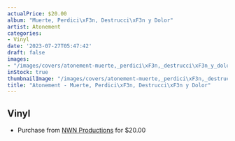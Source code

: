 ```yaml
---
actualPrice: $20.00
album: "Muerte, Perdici\xF3n, Destrucci\xF3n y Dolor"
artist: Atonement
categories:
- Vinyl
date: '2023-07-27T05:47:42'
draft: false
images:
- "/images/covers/atonement-muerte,_perdici\xF3n,_destrucci\xF3n_y_dolor.jpg"
inStock: true
thumbnailImage: "/images/covers/atonement-muerte,_perdici\xF3n,_destrucci\xF3n_y_dolor-thumb.jpg"
title: "Atonement - Muerte, Perdici\xF3n, Destrucci\xF3n y Dolor"
---
```


## Vinyl
* Purchase from [NWN Productions](http://shop.nwnprod.com/index.php?route=product/product&path=75&product_id=26961&sort=pd.name&order=ASC) for $20.00
